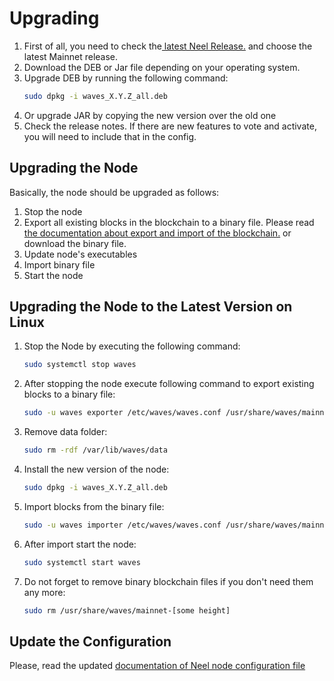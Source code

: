 # Upgrading

1. First of all, you need to check the[ latest Neel Release.](https://github.com/wavesplatform/Waves/releases) and choose the latest Mainnet release.
2. Download the DEB or Jar file depending on your operating system.
3. Upgrade DEB by running the following command:
   ```bash
   sudo dpkg -i waves_X.Y.Z_all.deb
   ```
4. Or upgrade JAR by copying the new version over the old one
5. Check the release notes. If there are new features to vote and activate, you will need to include that in the config.

## Upgrading the Node

Basically, the node should be upgraded as follows:  
1. Stop the node  
2. Export all existing blocks in the blockchain to a binary file. Please read [the documentation about export and import of the blockchain.](/neel-full-node/export-and-import-from-the-blockchain.md) or download the binary file.  
3. Update node's executables  
4. Import binary file  
5. Start the node

## Upgrading the Node to the Latest Version on Linux

1. Stop the Node by executing the following command:
   ```bash
   sudo systemctl stop waves
   ```
2. After stopping the node execute following command to export existing blocks to a binary file:
   ```bash
   sudo -u waves exporter /etc/waves/waves.conf /usr/share/waves/mainnet
   ```
3. Remove data folder:
   ```bash
   sudo rm -rdf /var/lib/waves/data
   ```
4. Install the new version of the node:
   ```bash
   sudo dpkg -i waves_X.Y.Z_all.deb
   ```
5. Import blocks from the binary file:
   ```bash
   sudo -u waves importer /etc/waves/waves.conf /usr/share/waves/mainnet-[some height]
   ```
6. After import start the node:
   ```bash
   sudo systemctl start waves
   ```
7. Do not forget to remove binary blockchain files if you don't need them any more:
   ```bash
   sudo rm /usr/share/waves/mainnet-[some height]
   ```

## Update the Configuration

Please, read the updated [documentation of Neel node configuration file](/neel-full-node/how-to-configure-a-node.md)



